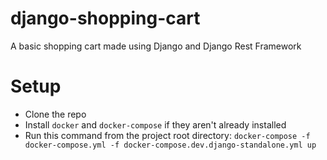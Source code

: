 # django-shopping-cart

A basic shopping cart made using Django and Django Rest Framework

# Setup

- Clone the repo
- Install `docker` and `docker-compose` if they aren't already installed
- Run this command from the project root directory: `docker-compose -f docker-compose.yml -f docker-compose.dev.django-standalone.yml up`
